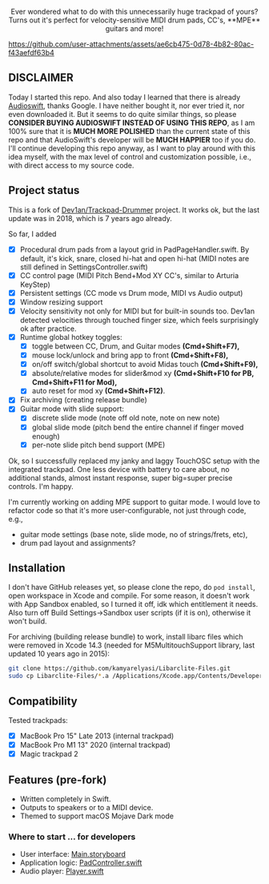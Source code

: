 <p align=center>Ever wondered what to do with this unnecessarily huge trackpad of yours?<br/> Turns out it's perfect for velocity-sensitive MIDI drum pads, CC's, **MPE** guitars and more!</p>

https://github.com/user-attachments/assets/ae6cb475-0d78-4b82-80ac-f43aefdf63b4

## DISCLAIMER

Today I started this repo. And also today I learned that there is already [Audioswift](https://audioswiftapp.com/), thanks Google. I have neither bought it, nor ever tried it, nor even downloaded it. But it seems to do quite similar things, so please **CONSIDER BUYING AUDIOSWIFT INSTEAD OF USING THIS REPO**, as I am 100% sure that it is **MUCH MORE POLISHED** than the current state of this repo and that AudioSwift's developer will be **MUCH HAPPIER** too if you do. I'll continue developing this repo anyway, as I want to play around with this idea myself, with the max level of control and customization possible, i.e., with direct access to my source code.

## Project status
This is a fork of [Dev1an/Trackpad-Drummer](https://github.com/Dev1an/Trackpad-Drummer) project. It works ok, but the last update was in 2018, which is 7 years ago already.

So far, I added
- [x] Procedural drum pads from a layout grid in PadPageHandler.swift. By default, it's kick, snare, closed hi-hat and open hi-hat (MIDI notes are still defined in SettingsController.swift)
- [x] CC control page (MIDI Pitch Bend+Mod XY CC's, similar to Arturia KeyStep)
- [x] Persistent settings (CC mode vs Drum mode, MIDI vs Audio output)
- [x] Window resizing support
- [x] Velocity sensitivity not only for MIDI but for built-in sounds too. Dev1an detected velocities through touched finger size, which feels surprisingly ok after practice.
- [x] Runtime global hotkey toggles:
  - [x] toggle between CC, Drum, and Guitar modes **(Cmd+Shift+F7),**
  - [x] mouse lock/unlock and bring app to front **(Cmd+Shift+F8),**
  - [x] on/off switch/global shortcut to avoid Midas touch **(Cmd+Shift+F9),**
  - [x] absolute/relative modes for slider&mod xy **(Cmd+Shift+F10 for PB, Cmd+Shift+F11 for Mod),**
  - [x] auto reset for mod xy **(Cmd+Shift+F12)**.
- [x] Fix archiving (creating release bundle)
- [x] Guitar mode with slide support:
  - [x] discrete slide mode (note off old note, note on new note)
  - [x] global slide mode (pitch bend the entire channel if finger moved enough)
  - [x] per-note slide pitch bend support (MPE)

Ok, so I successfully replaced my janky and laggy TouchOSC setup with the integrated trackpad. One less device with battery to care about, no additional stands, almost instant response, super big=super precise controls. I'm happy.

I'm currently working on adding MPE support to guitar mode. I would love to refactor code so that it's more user-configurable, not just through code, e.g.,
 - guitar mode settings (base note, slide mode, no of strings/frets, etc),
 - drum pad layout and assignments?

## Installation
I don't have GitHub releases yet, so please clone the repo, do `pod install`, open workspace in Xcode and compile. For some reason, it doesn't work with App Sandbox enabled, so I turned it off, idk which entitlement it needs. Also turn off Build Settings->Sandbox user scripts (if it is on), otherwise it won't build.

For archiving (building release bundle) to work, install libarc files which were removed in Xcode 14.3 (needed for M5MultitouchSupport library, last updated 10 years ago in 2015):

```bash
git clone https://github.com/kamyarelyasi/Libarclite-Files.git
sudo cp Libarclite-Files/*.a /Applications/Xcode.app/Contents/Developer/Toolchains/XcodeDefault.xctoolchain/usr/lib/arc/
```

## Compatibility

Tested trackpads:
- [x] MacBook Pro 15" Late 2013 (internal trackpad)
- [x] MacBook Pro M1 13" 2020 (internal trackpad)
- [x] Magic trackpad 2

## Features (pre-fork)
- Written completely in Swift.
- Outputs to speakers or to a MIDI device. 
- Themed to support macOS Mojave Dark mode

### Where to start ... for developers
- User interface: [Main.storyboard](Magic%20Drumpad/Base.lproj/Main.storyboard)
- Application logic: [PadController.swift](Magic%20Drumpad/PadController.swift)
- Audio player: [Player.swift](Magic%20Drumpad/Player.swift)
